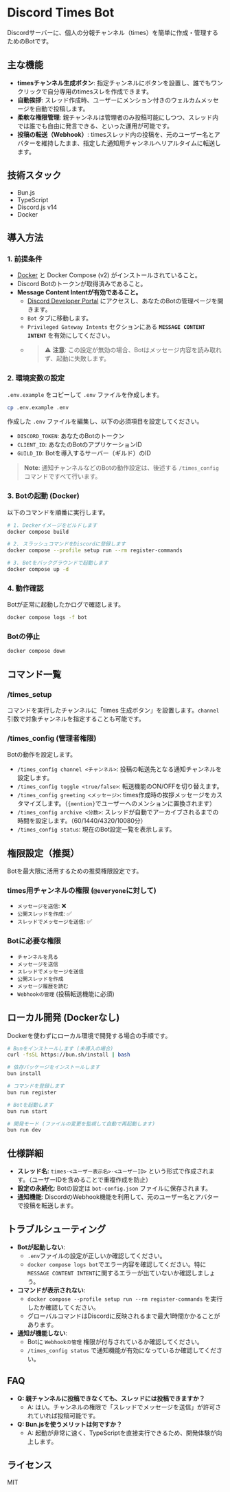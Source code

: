 # Discord Times Bot

Discordサーバーに、個人の分報チャンネル（times）を簡単に作成・管理するためのBotです。

## 主な機能

- **timesチャンネル生成ボタン**: 指定チャンネルにボタンを設置し、誰でもワンクリックで自分専用のtimesスレを作成できます。
- **自動挨拶**: スレッド作成時、ユーザーにメンション付きのウェルカムメッセージを自動で投稿します。
- **柔軟な権限管理**: 親チャンネルは管理者のみ投稿可能にしつつ、スレッド内では誰でも自由に発言できる、といった運用が可能です。
- **投稿の転送（Webhook）**: timesスレッド内の投稿を、元のユーザー名とアバターを維持したまま、指定した通知用チャンネルへリアルタイムに転送します。

## 技術スタック

- Bun.js
- TypeScript
- Discord.js v14
- Docker

## 導入方法

### 1. 前提条件

- [Docker](https://www.docker.com/) と Docker Compose (v2) がインストールされていること。
- Discord Botのトークンが取得済みであること。
- **Message Content Intentが有効であること。**
  - [Discord Developer Portal](https://discord.com/developers/applications) にアクセスし、あなたのBotの管理ページを開きます。
  - `Bot` タブに移動します。
  - `Privileged Gateway Intents` セクションにある **`MESSAGE CONTENT INTENT`** を有効にしてください。
  - > ⚠️ **注意**: この設定が無効の場合、Botはメッセージ内容を読み取れず、起動に失敗します。

### 2. 環境変数の設定

`.env.example` をコピーして `.env` ファイルを作成します。

```sh
cp .env.example .env
```

作成した `.env` ファイルを編集し、以下の必須項目を設定してください。

- `DISCORD_TOKEN`: あなたのBotのトークン
- `CLIENT_ID`: あなたのBotのアプリケーションID
- `GUILD_ID`: Botを導入するサーバー（ギルド）のID

> **Note**: 通知チャンネルなどのBotの動作設定は、後述する `/times_config` コマンドですべて行います。

### 3. Botの起動 (Docker)

以下のコマンドを順番に実行します。

```sh
# 1. Dockerイメージをビルドします
docker compose build

# 2. スラッシュコマンドをDiscordに登録します
docker compose --profile setup run --rm register-commands

# 3. Botをバックグラウンドで起動します
docker compose up -d
```

### 4. 動作確認

Botが正常に起動したかログで確認します。

```sh
docker compose logs -f bot
```

### Botの停止

```sh
docker compose down
```

## コマンド一覧

### /times_setup

コマンドを実行したチャンネルに「times 生成ボタン」を設置します。`channel`引数で対象チャンネルを指定することも可能です。

### /times_config (管理者権限)

Botの動作を設定します。

- `/times_config channel <チャンネル>`: 投稿の転送先となる通知チャンネルを設定します。
- `/times_config toggle <true/false>`: 転送機能のON/OFFを切り替えます。
- `/times_config greeting <メッセージ>`: times作成時の挨拶メッセージをカスタマイズします。（`{mention}`でユーザーへのメンションに置換されます）
- `/times_config archive <分数>`: スレッドが自動でアーカイブされるまでの時間を設定します。（60/1440/4320/10080分）
- `/times_config status`: 現在のBot設定一覧を表示します。

## 権限設定（推奨）

Botを最大限に活用するための推奨権限設定です。

### times用チャンネルの権限 (`@everyone`に対して)

- `メッセージを送信`: ❌
- `公開スレッドを作成`: ✅
- `スレッドでメッセージを送信`: ✅

### Botに必要な権限

- `チャンネルを見る`
- `メッセージを送信`
- `スレッドでメッセージを送信`
- `公開スレッドを作成`
- `メッセージ履歴を読む`
- `Webhookの管理` (投稿転送機能に必須)

## ローカル開発 (Dockerなし)

Dockerを使わずにローカル環境で開発する場合の手順です。

```sh
# Bunをインストールします (未導入の場合)
curl -fsSL https://bun.sh/install | bash

# 依存パッケージをインストールします
bun install

# コマンドを登録します
bun run register

# Botを起動します
bun run start

# 開発モード (ファイルの変更を監視して自動で再起動します)
bun run dev
```

## 仕様詳細

- **スレッド名**: `times-<ユーザー表示名>-<ユーザーID>` という形式で作成されます。（ユーザーIDを含めることで重複作成を防止）
- **設定の永続化**: Botの設定は `bot-config.json` ファイルに保存されます。
- **通知機能**: DiscordのWebhook機能を利用して、元のユーザー名とアバターで投稿を転送します。

## トラブルシューティング

- **Botが起動しない**:
  - `.env`ファイルの設定が正しいか確認してください。
  - `docker compose logs bot`でエラー内容を確認してください。特に`MESSAGE CONTENT INTENT`に関するエラーが出ていないか確認しましょう。
- **コマンドが表示されない**:
  - `docker compose --profile setup run --rm register-commands` を実行したか確認してください。
  - グローバルコマンドはDiscordに反映されるまで最大1時間かかることがあります。
- **通知が機能しない**:
  - Botに `Webhookの管理` 権限が付与されているか確認してください。
  - `/times_config status` で通知機能が有効になっているか確認してください。

## FAQ

- **Q: 親チャンネルに投稿できなくても、スレッドには投稿できますか？**
  - A: はい。チャンネルの権限で「スレッドでメッセージを送信」が許可されていれば投稿可能です。
- **Q: Bun.jsを使うメリットは何ですか？**
  - A: 起動が非常に速く、TypeScriptを直接実行できるため、開発体験が向上します。

## ライセンス

MIT